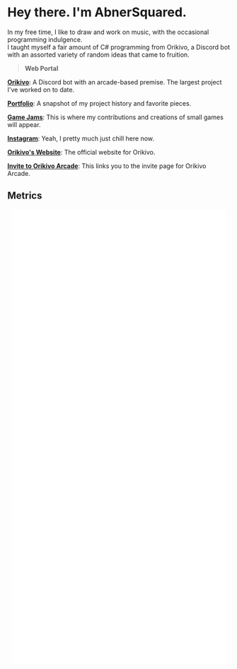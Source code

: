 # **Hey there. I'm AbnerSquared.**
In my free time, I like to draw and work on music, with the occasional programming indulgence.<br/>
I taught myself a fair amount of C# programming from Orikivo, a Discord bot with an assorted variety of random ideas that came to fruition.


> **Web Portal**

[**Orikivo**](https://github.com/AbnerSquared/Orikivo/tree/v1.0.0rc-1): A Discord bot with an arcade-based premise. The largest project I've worked on to date.<br/>

[**Portfolio**](https://abnersquared.github.io/Portfolio/): A snapshot of my project history and favorite pieces.<br/>

[**Game Jams**](https://abnersquared.itch.io/): This is where my contributions and creations of small games will appear.<br/>

[**Instagram**](https://www.instagram.com/abnersquared/): Yeah, I pretty much just chill here now.<br/>

[**Orikivo's Website**](https://abnersquared.github.io/Orikivo.Web/): The official website for Orikivo.<br/>

[**Invite to Orikivo Arcade**](https://abnersquared.github.io/Orikivo.Web/invites/arcadia): This links you to the invite page for Orikivo Arcade.<br/>

## Metrics

<div align='center'>
  <img src="./github-metrics.svg" />
</div>
